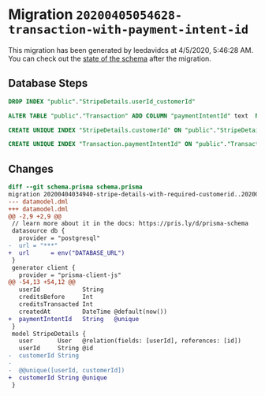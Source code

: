 # Migration `20200405054628-transaction-with-payment-intent-id`

This migration has been generated by leedavidcs at 4/5/2020, 5:46:28 AM.
You can check out the [state of the schema](./schema.prisma) after the migration.

## Database Steps

```sql
DROP INDEX "public"."StripeDetails.userId_customerId"

ALTER TABLE "public"."Transaction" ADD COLUMN "paymentIntentId" text  NOT NULL ;

CREATE UNIQUE INDEX "StripeDetails.customerId" ON "public"."StripeDetails"("customerId")

CREATE UNIQUE INDEX "Transaction.paymentIntentId" ON "public"."Transaction"("paymentIntentId")
```

## Changes

```diff
diff --git schema.prisma schema.prisma
migration 20200404034940-stripe-details-with-required-customerid..20200405054628-transaction-with-payment-intent-id
--- datamodel.dml
+++ datamodel.dml
@@ -2,9 +2,9 @@
 // learn more about it in the docs: https://pris.ly/d/prisma-schema
 datasource db {
   provider = "postgresql"
-  url = "***"
+  url      = env("DATABASE_URL")
 }
 generator client {
   provider = "prisma-client-js"
@@ -54,13 +54,12 @@
   userId            String
   creditsBefore     Int
   creditsTransacted Int
   createdAt         DateTime @default(now())
+  paymentIntentId   String   @unique
 }
 model StripeDetails {
   user       User   @relation(fields: [userId], references: [id])
   userId     String @id
-  customerId String
-
-  @@unique([userId, customerId])
+  customerId String @unique
 }
```



